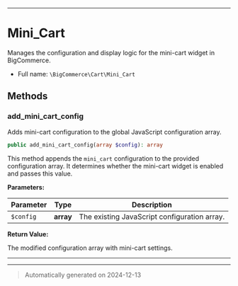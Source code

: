***

# Mini_Cart

Manages the configuration and display logic for the mini-cart widget in BigCommerce.



* Full name: `\BigCommerce\Cart\Mini_Cart`




## Methods


### add_mini_cart_config

Adds mini-cart configuration to the global JavaScript configuration array.

```php
public add_mini_cart_config(array $config): array
```

This method appends the `mini_cart` configuration to the provided configuration array.
It determines whether the mini-cart widget is enabled and passes this value.






**Parameters:**

| Parameter | Type | Description |
|-----------|------|-------------|
| `$config` | **array** | The existing JavaScript configuration array. |


**Return Value:**

The modified configuration array with mini-cart settings.




***


***
> Automatically generated on 2024-12-13
